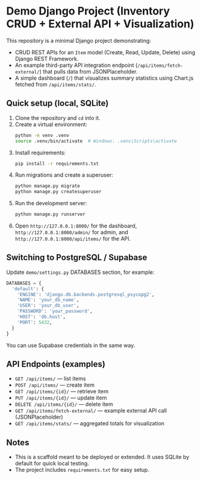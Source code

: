 # Demo Django Project (Inventory CRUD + External API + Visualization)

This repository is a minimal Django project demonstrating:
- CRUD REST APIs for an `Item` model (Create, Read, Update, Delete) using Django REST Framework.
- An example third-party API integration endpoint (`/api/items/fetch-external/`) that pulls data from JSONPlaceholder.
- A simple dashboard (`/`) that visualizes summary statistics using Chart.js fetched from `/api/items/stats/`.

## Quick setup (local, SQLite)
1. Clone the repository and `cd` into it.
2. Create a virtual environment:
   ```bash
   python -m venv .venv
   source .venv/bin/activate  # Windows: .venv\Scripts\activate
   ```
3. Install requirements:
   ```bash
   pip install -r requirements.txt
   ```
4. Run migrations and create a superuser:
   ```bash
   python manage.py migrate
   python manage.py createsuperuser
   ```
5. Run the development server:
   ```bash
   python manage.py runserver
   ```
6. Open `http://127.0.0.1:8000/` for the dashboard, `http://127.0.0.1:8000/admin/` for admin, and `http://127.0.0.1:8000/api/items/` for the API.

## Switching to PostgreSQL / Supabase
Update `demo/settings.py` DATABASES section, for example:
```python
DATABASES = {
  'default': {
    'ENGINE': 'django.db.backends.postgresql_psycopg2',
    'NAME': 'your_db_name',
    'USER': 'your_db_user',
    'PASSWORD': 'your_password',
    'HOST': 'db.host',
    'PORT': 5432,
  }
}
```
You can use Supabase credentials in the same way.

## API Endpoints (examples)
- `GET /api/items/` — list items
- `POST /api/items/` — create item
- `GET /api/items/{id}/` — retrieve item
- `PUT /api/items/{id}/` — update item
- `DELETE /api/items/{id}/` — delete item
- `GET /api/items/fetch-external/` — example external API call (JSONPlaceholder)
- `GET /api/items/stats/` — aggregated totals for visualization

## Notes
- This is a scaffold meant to be deployed or extended. It uses SQLite by default for quick local testing.
- The project includes `requirements.txt` for easy setup.
